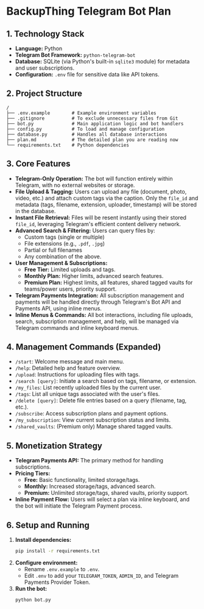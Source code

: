 # BackupThing Telegram Bot Plan

## 1. Technology Stack
*   **Language:** Python
*   **Telegram Bot Framework:** `python-telegram-bot`
*   **Database:** SQLite (via Python's built-in `sqlite3` module) for metadata and user subscriptions.
*   **Configuration:** `.env` file for sensitive data like API tokens.

## 2. Project Structure
```
/
├── .env.example        # Example environment variables
├── .gitignore          # To exclude unnecessary files from Git
├── bot.py              # Main application logic and bot handlers
├── config.py           # To load and manage configuration
├── database.py         # Handles all database interactions
├── plan.md             # The detailed plan you are reading now
└── requirements.txt    # Python dependencies
```

## 3. Core Features
*   **Telegram-Only Operation:** The bot will function entirely within Telegram, with no external websites or storage.
*   **File Upload & Tagging:** Users can upload any file (document, photo, video, etc.) and attach custom tags via the caption. Only the `file_id` and metadata (tags, filename, extension, uploader, timestamp) will be stored in the database.
*   **Instant File Retrieval:** Files will be resent instantly using their stored `file_id`, leveraging Telegram's efficient content delivery network.
*   **Advanced Search & Filtering:** Users can query files by:
    *   Custom tags (single or multiple)
    *   File extensions (e.g., `.pdf`, `.jpg`)
    *   Partial or full filenames
    *   Any combination of the above.
*   **User Management & Subscriptions:**
    *   **Free Tier:** Limited uploads and tags.
    *   **Monthly Plan:** Higher limits, advanced search features.
    *   **Premium Plan:** Highest limits, all features, shared tagged vaults for teams/power users, priority support.
*   **Telegram Payments Integration:** All subscription management and payments will be handled directly through Telegram's Bot API and Payments API, using inline menus.
*   **Inline Menus & Commands:** All bot interactions, including file uploads, search, subscription management, and help, will be managed via Telegram commands and inline keyboard menus.

## 4. Management Commands (Expanded)
*   `/start`: Welcome message and main menu.
*   `/help`: Detailed help and feature overview.
*   `/upload`: Instructions for uploading files with tags.
*   `/search [query]`: Initiate a search based on tags, filename, or extension.
*   `/my_files`: List recently uploaded files by the current user.
*   `/tags`: List all unique tags associated with the user's files.
*   `/delete [query]`: Delete file entries based on a query (filename, tag, etc.).
*   `/subscribe`: Access subscription plans and payment options.
*   `/my_subscription`: View current subscription status and limits.
*   `/shared_vaults`: (Premium only) Manage shared tagged vaults.

## 5. Monetization Strategy
*   **Telegram Payments API:** The primary method for handling subscriptions.
*   **Pricing Tiers:**
    *   **Free:** Basic functionality, limited storage/tags.
    *   **Monthly:** Increased storage/tags, advanced search.
    *   **Premium:** Unlimited storage/tags, shared vaults, priority support.
*   **Inline Payment Flow:** Users will select a plan via inline keyboard, and the bot will initiate the Telegram Payment process.

## 6. Setup and Running
1.  **Install dependencies:**
    ```bash
    pip install -r requirements.txt
    ```
2.  **Configure environment:**
    *   Rename `.env.example` to `.env`.
    *   Edit `.env` to add your `TELEGRAM_TOKEN`, `ADMIN_ID`, and Telegram Payments Provider Token.
3.  **Run the bot:**
    ```bash
    python bot.py
    ```
